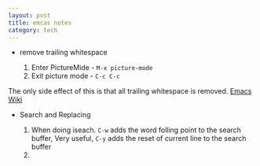 ```yaml
---
layout: post
title: emcas notes
category: tech
---
```


* remove trailing whitespace

    1. Enter PictureMide - `M-x picture-mode`
    2. Exit picture mode - `C-c C-c`

The only side effect of this is that all trailing whitespace is removed.
[Emacs Wiki](http://www.emacswiki.org/emacs/PictureModeTrailingWhitespaceTrick)

* Search and Replacing

     1. When doing iseach. `C-w` adds the word folling point to the search buffer,
        Very useful, `C-y` adds the reset of current line to the search buffer
     2.

